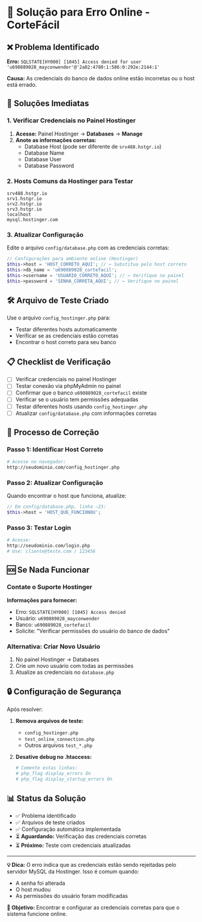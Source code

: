 # 🚨 Solução para Erro Online - CorteFácil

## ❌ Problema Identificado

**Erro:** `SQLSTATE[HY000] [1045] Access denied for user 'u690889028_mayconwender'@'2a02:4780:1:586:0:292e:2144:1'`

**Causa:** As credenciais do banco de dados online estão incorretas ou o host está errado.

## 🔧 Soluções Imediatas

### 1. Verificar Credenciais no Painel Hostinger

1. **Acesse:** Painel Hostinger → **Databases** → **Manage**
2. **Anote as informações corretas:**
   - Database Host (pode ser diferente de `srv488.hstgr.io`)
   - Database Name
   - Database User
   - Database Password

### 2. Hosts Comuns da Hostinger para Testar

```
srv488.hstgr.io
srv1.hstgr.io
srv2.hstgr.io
srv3.hstgr.io
localhost
mysql.hostinger.com
```

### 3. Atualizar Configuração

Edite o arquivo `config/database.php` com as credenciais corretas:

```php
// Configurações para ambiente online (Hostinger)
$this->host = 'HOST_CORRETO_AQUI'; // ← Substitua pelo host correto
$this->db_name = 'u690889028_cortefacil';
$this->username = 'USUARIO_CORRETO_AQUI'; // ← Verifique no painel
$this->password = 'SENHA_CORRETA_AQUI'; // ← Verifique no painel
```

## 🛠️ Arquivo de Teste Criado

Use o arquivo `config_hostinger.php` para:
- Testar diferentes hosts automaticamente
- Verificar se as credenciais estão corretas
- Encontrar o host correto para seu banco

## 📋 Checklist de Verificação

- [ ] Verificar credenciais no painel Hostinger
- [ ] Testar conexão via phpMyAdmin no painel
- [ ] Confirmar que o banco `u690889028_cortefacil` existe
- [ ] Verificar se o usuário tem permissões adequadas
- [ ] Testar diferentes hosts usando `config_hostinger.php`
- [ ] Atualizar `config/database.php` com informações corretas

## 🔄 Processo de Correção

### Passo 1: Identificar Host Correto
```bash
# Acesse no navegador:
http://seudominio.com/config_hostinger.php
```

### Passo 2: Atualizar Configuração
Quando encontrar o host que funciona, atualize:

```php
// Em config/database.php, linha ~23:
$this->host = 'HOST_QUE_FUNCIONOU';
```

### Passo 3: Testar Login
```bash
# Acesse:
http://seudominio.com/login.php
# Use: cliente@teste.com / 123456
```

## 🆘 Se Nada Funcionar

### Contate o Suporte Hostinger

**Informações para fornecer:**
- Erro: `SQLSTATE[HY000] [1045] Access denied`
- Usuário: `u690889028_mayconwender`
- Banco: `u690889028_cortefacil`
- Solicite: "Verificar permissões do usuário do banco de dados"

### Alternativa: Criar Novo Usuário

1. No painel Hostinger → Databases
2. Crie um novo usuário com todas as permissões
3. Atualize as credenciais no `database.php`

## 🔒 Configuração de Segurança

Após resolver:

1. **Remova arquivos de teste:**
   - `config_hostinger.php`
   - `test_online_connection.php`
   - Outros arquivos `test_*.php`

2. **Desative debug no .htaccess:**
   ```apache
   # Comente estas linhas:
   # php_flag display_errors On
   # php_flag display_startup_errors On
   ```

## 📊 Status da Solução

- ✅ Problema identificado
- ✅ Arquivos de teste criados
- ✅ Configuração automática implementada
- ⏳ **Aguardando:** Verificação das credenciais corretas
- ⏳ **Próximo:** Teste com credenciais atualizadas

---

**💡 Dica:** O erro indica que as credenciais estão sendo rejeitadas pelo servidor MySQL da Hostinger. Isso é comum quando:
- A senha foi alterada
- O host mudou
- As permissões do usuário foram modificadas

**🎯 Objetivo:** Encontrar e configurar as credenciais corretas para que o sistema funcione online.